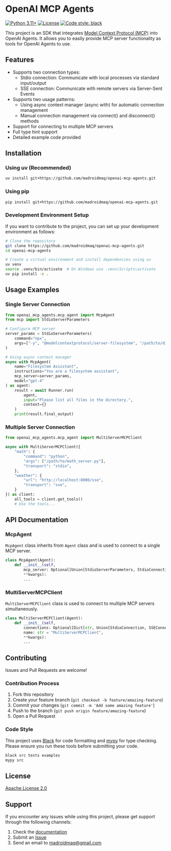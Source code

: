 # OpenAI MCP Agents

[![Python 3.11+](https://img.shields.io/badge/python-3.11+-blue.svg)](https://www.python.org/downloads/)
[![License](https://img.shields.io/badge/License-Apache%202.0-blue.svg)](https://opensource.org/licenses/Apache-2.0)
[![Code style: black](https://img.shields.io/badge/code%20style-black-000000.svg)](https://github.com/psf/black)

This project is an SDK that integrates [Model Context Protocol (MCP)](https://modelcontextprotocol.io) into OpenAI Agents. It allows you to easily provide MCP server functionality as tools for OpenAI Agents to use.

## Features

- Supports two connection types:
  - Stdio connection: Communicate with local processes via standard input/output
  - SSE connection: Communicate with remote servers via Server-Sent Events
- Supports two usage patterns:
  - Using async context manager (async with) for automatic connection management
  - Manual connection management via connect() and disconnect() methods
- Support for connecting to multiple MCP servers
- Full type hint support
- Detailed example code provided

## Installation

### Using uv (Recommended)

```bash
uv install git+https://github.com/madroidmaq/openai-mcp-agents.git
```

### Using pip

```bash
pip install git+https://github.com/madroidmaq/openai-mcp-agents.git
```

### Development Environment Setup

If you want to contribute to the project, you can set up your development environment as follows:

```bash
# Clone the repository
git clone https://github.com/madroidmaq/openai-mcp-agents.git
cd openai-mcp-agents

# Create a virtual environment and install dependencies using uv
uv venv
source .venv/bin/activate  # On Windows use .venv\Scripts\activate
uv pip install -e .
```

## Usage Examples

### Single Server Connection

```python
from openai_mcp_agents.mcp_agent import McpAgent
from mcp import StdioServerParameters

# Configure MCP server
server_params = StdioServerParameters(
    command="npx",
    args=["-y", "@modelcontextprotocol/server-filesystem", "/path/to/dir"],
)

# Using async context manager
async with McpAgent(
    name="Filesystem Assistant",
    instructions="You are a filesystem assistant",
    mcp_server=server_params,
    model="gpt-4"
) as agent:
    result = await Runner.run(
        agent,
        input="Please list all files in the directory.",
        context={}
    )
    print(result.final_output)
```

### Multiple Server Connection

```python
from openai_mcp_agents.mcp_agent import MultiServerMCPClient

async with MultiServerMCPClient({
    "math": {
        "command": "python",
        "args": ["/path/to/math_server.py"],
        "transport": "stdio",
    },
    "weather": {
        "url": "http://localhost:8000/sse",
        "transport": "sse",
    }
}) as client:
    all_tools = client.get_tools()
    # Use the tools...
```

## API Documentation

### McpAgent

`McpAgent` class inherits from `Agent` class and is used to connect to a single MCP server.

```python
class McpAgent(Agent):
    def __init__(self,
        mcp_server: Optional[Union[StdioServerParameters, StdioConnection, SSEConnection]] = None,
        **kwargs):
        ...
```

### MultiServerMCPClient

`MultiServerMCPClient` class is used to connect to multiple MCP servers simultaneously.

```python
class MultiServerMCPClient(Agent):
    def __init__(self,
        connections: Optional[Dict[str, Union[StdioConnection, SSEConnection]]] = None,
        name: str = "MultiServerMCPClient",
        **kwargs):
        ...
```

## Contributing

Issues and Pull Requests are welcome!

### Contribution Process

1. Fork this repository
2. Create your feature branch (`git checkout -b feature/amazing-feature`)
3. Commit your changes (`git commit -m 'Add some amazing feature'`)
4. Push to the branch (`git push origin feature/amazing-feature`)
5. Open a Pull Request

### Code Style

This project uses [Black](https://github.com/psf/black) for code formatting and [mypy](http://mypy-lang.org/) for type checking. Please ensure you run these tools before submitting your code.

```bash
black src tests examples
mypy src
```

## License

[Apache License 2.0](LICENSE)

## Support

If you encounter any issues while using this project, please get support through the following channels:

1. Check the [documentation](https://github.com/madroidmaq/openai-mcp-agents/wiki)
2. Submit an [Issue](https://github.com/madroidmaq/openai-mcp-agents/issues)
3. Send an email to madroidmaq@gmail.com
